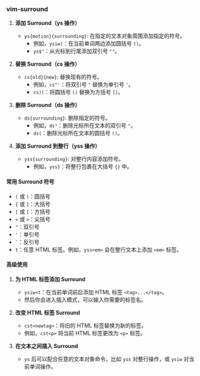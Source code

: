 ### vim-surround

1. **添加 Surround（ys 操作）**
    
    - `ys{motion}{surrounding}`: 在指定的文本对象周围添加指定的符号。
        - 例如，`ysiw)`：在当前单词两边添加圆括号 `()`。
        - `ys$"`：从光标到行尾添加双引号 `""`。
2. **替换 Surround（cs 操作）**
    
    - `cs{old}{new}`: 替换现有的符号。
        - 例如，`cs"'`：将双引号 `"` 替换为单引号 `'`。
        - `cs)(`：将圆括号 `()` 替换为方括号 `[]`。
3. **删除 Surround（ds 操作）**
    
    - `ds{surrounding}`: 删除指定的符号。
        - 例如，`ds"`：删除光标所在文本的双引号 `"`。
        - `ds(`：删除光标所在文本的圆括号 `()`。
4. **添加 Surround 到整行（yss 操作）**
    
    - `yss{surrounding}`: 对整行内容添加符号。
        - 例如，`yss}`：将整行包裹在大括号 `{}` 中。

#### 常用 Surround 符号

- `(` 或 `)`：圆括号
- `{` 或 `}`：大括号
- `[` 或 `]`：方括号
- `<` 或 `>`：尖括号
- `"`：双引号
- `'`：单引号
- `` ` ``：反引号
- `t`：任意 HTML 标签。例如，`yss<em>` 会在整行文本上添加 `<em>` 标签。

#### 高级使用

1. **为 HTML 标签添加 Surround**
    
    - `ysiw<t`：在当前单词前后添加 HTML 标签 `<tag>...</tag>`。
    - 然后你会进入插入模式，可以输入你需要的标签名。
2. **改变 HTML 标签 Surround**
    
    - `cst<newtag>`：将旧的 HTML 标签替换为新的标签。
    - 例如，`cst<p>` 将当前 HTML 标签更改为 `<p>` 标签。
3. **在文本之间插入 Surround**
    
    - `ys` 后可以配合任意的文本对象命令，比如 `yss` 对整行操作，或 `ysiw` 对当前单词操作。